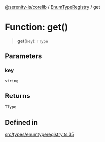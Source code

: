 [@serenity-is/corelib](../../../README.md) / [EnumTypeRegistry](../README.md) / get

# Function: get()

> **get**(`key`): `TType`

## Parameters

### key

`string`

## Returns

`TType`

## Defined in

[src/types/enumtyperegistry.ts:35](https://github.com/serenity-is/serenity/blob/master/packages/corelib/src/types/enumtyperegistry.ts#L35)
